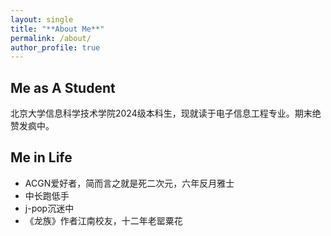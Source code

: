```yaml
---
layout: single
title: "**About Me**"
permalink: /about/
author_profile: true
---
```


## Me as A Student
北京大学信息科学技术学院2024级本科生，现就读于电子信息工程专业。期末绝赞发疯中。

## Me in Life
* ACGN爱好者，简而言之就是死二次元，六年反月雅士
* 中长跑低手
* j-pop沉迷中
* 《龙族》作者江南校友，十二年老罂粟花
